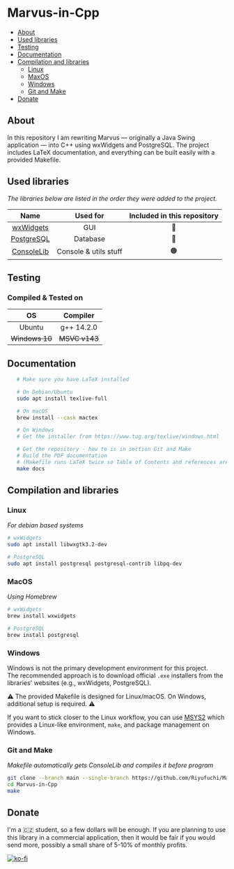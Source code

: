 # Marvus-in-Cpp

- [About](#about)
- [Used libraries](#used-libraries)
- [Testing](#testing)
- [Documentation](#documentation)
- [Compilation and libraries](#compilation-and-libraries)
	- [Linux](#linux)
	- [MaxOS](#macos)
	- [Windows](#windows)
	- [Git and Make](#git-and-make)
- [Donate](#donate)

## About

In this repository I am rewriting Marvus — originally a Java Swing application — into C++ using wxWidgets and PostgreSQL. The project includes LaTeX documentation, and everything can be built easily with a provided Makefile.

## Used libraries

*The libraries below are listed in the order they were added to the project.*

| Name | Used for | Included in this repository |
| :------: | :----------: | :---: |
| [wxWidgets](https://www.wxwidgets.org/) | GUI | 🔴 |
| [PostgreSQL](https://www.postgresql.org/) | Database | 🔴 |
| [ConsoleLib](https://github.com/Riyufuchi/ConsoleLib) | Console & utils stuff | 🟠 |

## Testing

### Compiled & Tested on

| OS | Compiler |
| :------: | :----------: |
| Ubuntu | g++ 14.2.0 |
| <s>Windows 10</s> | <s>MSVC v143</s> |

## Documentation

 ```bash
    # Make sure you have LaTeX installed

    # On Debian/Ubuntu
    sudo apt install texlive-full

    # On macOS
    brew install --cask mactex

    # On Windows
    # Get the installer from https://www.tug.org/texlive/windows.html

    # Get the repository - how to is in section Git and Make
    # Build the PDF documentation
    # (Makefile runs LaTeX twice so Table of Contents and references are correct)
    make docs
   ```


## Compilation and libraries

### Linux

   *For debian based systems*

   ```bash
   # wxWidgets
   sudo apt install libwxgtk3.2-dev
   
   # PostgreSQL
   sudo apt install postgresql postgresql-contrib libpq-dev
   ```


### MacOS

   *Using Homebrew*
   
   ```bash
   # wxWidgets
   brew install wxwidgets

   # PostgreSQL
   brew install postgresql
   ```
   
### Windows

Windows is not the primary development environment for this project.  
The recommended approach is to download official `.exe` installers from the libraries' websites (e.g., wxWidgets, PostgreSQL).  

⚠️ The provided Makefile is designed for Linux/macOS. On Windows, additional setup is required. ⚠️

If you want to stick closer to the Linux workflow, you can use [MSYS2](https://www.msys2.org/) which provides a Linux-like environment, `make`, and package management on Windows.

   
### Git and Make
  
  *Makefile automatically gets ConsoleLib and compiles it before program*
  
   ```bash
   git clone --branch main --single-branch https://github.com/Riyufuchi/Marvus-in-Cpp.git 
   cd Marvus-in-Cpp
   make
   ```

## Donate

I'm a 🇨🇿 student, so a few dollars will be enough. If you are planning to use this library in a commercial application, then it would be fair if you would send more, possibly a small share of 5-10% of monthly profits.

[![ko-fi](https://ko-fi.com/img/githubbutton_sm.svg)](https://ko-fi.com/P5P11WTFL)